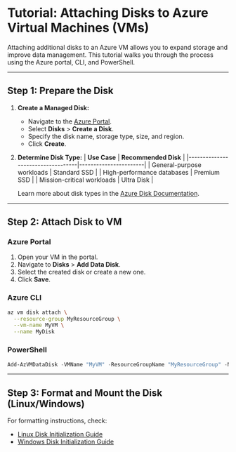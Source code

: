 # Tutorial: Attaching Disks to Azure Virtual Machines (VMs)

Attaching additional disks to an Azure VM allows you to expand storage and improve data management. This tutorial walks you through the process using the Azure portal, CLI, and PowerShell.

---

## **Step 1: Prepare the Disk**
1. **Create a Managed Disk:**
   - Navigate to the [Azure Portal](https://portal.azure.com).
   - Select **Disks** > **Create a Disk**.
   - Specify the disk name, storage type, size, and region.
   - Click **Create**.

2. **Determine Disk Type:**
   | **Use Case**                     | **Recommended Disk** |
   |-----------------------------------|-----------------------|
   | General-purpose workloads         | Standard SSD         |
   | High-performance databases         | Premium SSD          |
   | Mission-critical workloads         | Ultra Disk           |

   Learn more about disk types in the [Azure Disk Documentation](https://learn.microsoft.com/en-us/azure/virtual-machines/disks-overview).

---

## **Step 2: Attach Disk to VM**

### **Azure Portal**
1. Open your VM in the portal.
2. Navigate to **Disks** > **Add Data Disk**.
3. Select the created disk or create a new one.
4. Click **Save**.

### **Azure CLI**
```bash
az vm disk attach \
  --resource-group MyResourceGroup \
  --vm-name MyVM \
  --name MyDisk
```

### **PowerShell**
```powershell
Add-AzVMDataDisk -VMName "MyVM" -ResourceGroupName "MyResourceGroup" -Name "MyDisk" -Lun 1
```

---

## **Step 3: Format and Mount the Disk (Linux/Windows)**

For formatting instructions, check:
- [Linux Disk Initialization Guide](https://learn.microsoft.com/en-us/azure/virtual-machines/linux/add-disk)
- [Windows Disk Initialization Guide](https://learn.microsoft.com/en-us/azure/virtual-machines/windows/attach-managed-disk)


